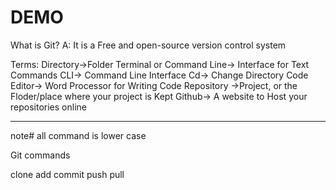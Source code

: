 # DEMO


What is Git?
A: It is a Free and open-source version control system

Terms:
Directory->Folder
Terminal or Command Line-> Interface for Text Commands
CLI-> Command Line Interface
Cd-> Change Directory
Code Editor-> Word Processor for Writing Code
Repository ->Project, or the Floder/place where your project is Kept
Github-> A website to Host your repositories online



______________________________________________________________________________________
note# all command is lower case

Git commands

clone
add
commit
push
pull


